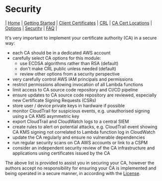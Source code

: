 # Security
| [Home](index.md) | [Getting Started](getting-started.md) | [Client Certificates](client-certificates.md) | [CRL](revocation.md) | [CA Cert Locations](locations.md) | [Options](options.md) | [Security](security.md) | [FAQ](faq.md) |  

It's very important to implement your certificate authority (CA) in a secure way:

* each CA should be in a dedicated AWS account
* carefully select CA options for this module:
    * use ECDSA algorithms rather than RSA (default)
    * don't make CRL public unless needed (default)
    * review other options from a security perspective
* very carefully control AWS IAM principals and permissions 
* restrict permissions allowing invocation of all Lambda functions
* limit access to CA source code repository and CI/CD pipeline
* ensure updates to CA source code repository are reviewed, especially new Certificate Signing Requests (CSRs)
* store user / device private keys in hardware if possible
* monitor CloudTrail for suspicious events, e.g. unauthorised signing using a CA KMS asymmetric key
* export CloudTrail and CloudWatch logs to a central SIEM
* create rules to alert on potential attacks, e.g. CloudTrail event showing CA KMS signing not correlated to Lambda function log in CloudWatch
* update the CA regularly and ensure no vulnerable dependencies
* run regular security scans on CA AWS accounts or link to a CSPM
* consider an independent security review of the CA infrastructure and applications using certificates issued by the CA

The above list is provided to assist you in securing your CA, however the authors accept no responsibility for ensuring your CA is implemented and being operated in a secure manner, in according with the [License](../LICENSE.md).
